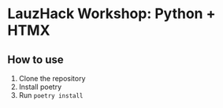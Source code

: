 # LauzHack Workshop: Python + HTMX

## How to use

1. Clone the repository
2. Install poetry
3. Run `poetry install`
